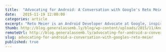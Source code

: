 ```yaml
---
title:  "Advocating for Android: A Conversation with Google's Reto Meier"
date:   2015-11-19 12:00:00
categories: article
excerpt: "Reto Meier is an Android Developer Advocate at Google, inspiring and supporting the Android developer community with training and resources. I sat down with him to talk about his own journey into code, why he chose to focus his career on Android, and where he sees the ecosystem going in the next several years."
thumb: http://blog.generalassemb.ly/blog/wp-content/uploads/2015/11/Android101_DripArt5.jpg
remoteUrl: http://blog.generalassemb.ly/advocating-for-android-a-conversation-with-googles-reto-meier/
slug: advocating-for-android-a-conversation-with-googles-reto-meier
published: true
---
```

